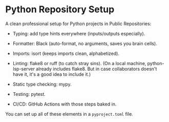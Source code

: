 # Python Repository Setup

A clean professional setup for Python projects in Public Repositories:

- Typing: add type hints everywhere (inputs/outputs especially).

- Formatter: Black (auto-format, no arguments, saves you brain cells).

- Imports: isort (keeps imports clean, alphabetized).

- Linting: flake8 or ruff (to catch stray sins).
(On a local machine, python-lsp-server already includes flake8. But in case collaborators doesn't have it, it's a good idea to include it.)

- Static type checking: mypy.

- Testing: pytest.

- CI/CD: GitHub Actions with those steps baked in.

You can set up all of these elements in a `pyproject.toml` file.
